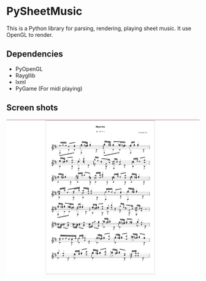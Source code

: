 PySheetMusic
============

This is a Python library for parsing, rendering, playing sheet music. It use OpenGL to render.

Dependencies
------------
* PyOpenGL
* Raygllib
* lxml
* PyGame (For midi playing)

Screen shots
------------
<img src="shots/sheet.png" />
